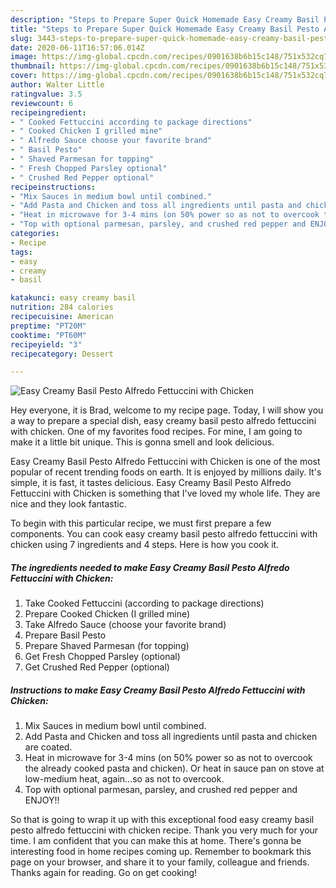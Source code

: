 ```yaml
---
description: "Steps to Prepare Super Quick Homemade Easy Creamy Basil Pesto Alfredo Fettuccini with Chicken"
title: "Steps to Prepare Super Quick Homemade Easy Creamy Basil Pesto Alfredo Fettuccini with Chicken"
slug: 3443-steps-to-prepare-super-quick-homemade-easy-creamy-basil-pesto-alfredo-fettuccini-with-chicken
date: 2020-06-11T16:57:06.014Z
image: https://img-global.cpcdn.com/recipes/0901638b6b15c148/751x532cq70/easy-creamy-basil-pesto-alfredo-fettuccini-with-chicken-recipe-main-photo.jpg
thumbnail: https://img-global.cpcdn.com/recipes/0901638b6b15c148/751x532cq70/easy-creamy-basil-pesto-alfredo-fettuccini-with-chicken-recipe-main-photo.jpg
cover: https://img-global.cpcdn.com/recipes/0901638b6b15c148/751x532cq70/easy-creamy-basil-pesto-alfredo-fettuccini-with-chicken-recipe-main-photo.jpg
author: Walter Little
ratingvalue: 3.5
reviewcount: 6
recipeingredient:
- " Cooked Fettuccini according to package directions"
- " Cooked Chicken I grilled mine"
- " Alfredo Sauce choose your favorite brand"
- " Basil Pesto"
- " Shaved Parmesan for topping"
- " Fresh Chopped Parsley optional"
- " Crushed Red Pepper optional"
recipeinstructions:
- "Mix Sauces in medium bowl until combined."
- "Add Pasta and Chicken and toss all ingredients until pasta and chicken are coated."
- "Heat in microwave for 3-4 mins (on 50% power so as not to overcook the already cooked pasta and chicken). Or heat in sauce pan on stove at low-medium heat, again...so as not to overcook."
- "Top with optional parmesan, parsley, and crushed red pepper and ENJOY!!"
categories:
- Recipe
tags:
- easy
- creamy
- basil

katakunci: easy creamy basil 
nutrition: 284 calories
recipecuisine: American
preptime: "PT20M"
cooktime: "PT60M"
recipeyield: "3"
recipecategory: Dessert

---
```



![Easy Creamy Basil Pesto Alfredo Fettuccini with Chicken](https://img-global.cpcdn.com/recipes/0901638b6b15c148/751x532cq70/easy-creamy-basil-pesto-alfredo-fettuccini-with-chicken-recipe-main-photo.jpg)

Hey everyone, it is Brad, welcome to my recipe page. Today, I will show you a way to prepare a special dish, easy creamy basil pesto alfredo fettuccini with chicken. One of my favorites food recipes. For mine, I am going to make it a little bit unique. This is gonna smell and look delicious.



Easy Creamy Basil Pesto Alfredo Fettuccini with Chicken is one of the most popular of recent trending foods on earth. It is enjoyed by millions daily. It's simple, it is fast, it tastes delicious. Easy Creamy Basil Pesto Alfredo Fettuccini with Chicken is something that I've loved my whole life. They are nice and they look fantastic.


To begin with this particular recipe, we must first prepare a few components. You can cook easy creamy basil pesto alfredo fettuccini with chicken using 7 ingredients and 4 steps. Here is how you cook it.

<!--inarticleads1-->

##### The ingredients needed to make Easy Creamy Basil Pesto Alfredo Fettuccini with Chicken:

1. Take  Cooked Fettuccini (according to package directions)
1. Prepare  Cooked Chicken (I grilled mine)
1. Take  Alfredo Sauce (choose your favorite brand)
1. Prepare  Basil Pesto
1. Prepare  Shaved Parmesan (for topping)
1. Get  Fresh Chopped Parsley (optional)
1. Get  Crushed Red Pepper (optional)




<!--inarticleads2-->

##### Instructions to make Easy Creamy Basil Pesto Alfredo Fettuccini with Chicken:

1. Mix Sauces in medium bowl until combined.
1. Add Pasta and Chicken and toss all ingredients until pasta and chicken are coated.
1. Heat in microwave for 3-4 mins (on 50% power so as not to overcook the already cooked pasta and chicken). Or heat in sauce pan on stove at low-medium heat, again...so as not to overcook.
1. Top with optional parmesan, parsley, and crushed red pepper and ENJOY!!




So that is going to wrap it up with this exceptional food easy creamy basil pesto alfredo fettuccini with chicken recipe. Thank you very much for your time. I am confident that you can make this at home. There's gonna be interesting food in home recipes coming up. Remember to bookmark this page on your browser, and share it to your family, colleague and friends. Thanks again for reading. Go on get cooking!
